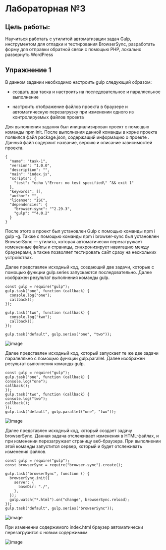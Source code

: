 # Лабораторная №3

## Цель работы:
Научиться работать с утилитой автоматизации задач Gulp, инструментом для отладки и тестирования BrowserSync, разработать форму для отправки обратной связи с помощью PHP, локально развернуть WordPress

## Упражнение 1

В данном задании необходимо настроить gulp следующий образом:

- создать два таска и настроить на последовательное и параллельное выполнение

- настроить отображение файлов проекта в браузере и автоматическую перезагрузку при изменении одного из контролируемых файлов проекта

Для выполнения задания был инициализирован проект с помощью команды npm
init. После выполнения данной команды в корне проекта появился файл package.json,
содержащий информацию о проекте . Данный файл содержит название, версию и описание зависимостей проекта.

```
{
  "name": "task-1",
  "version": "1.0.0",
  "description": "",
  "main": "index.js",
  "scripts": {
    "test": "echo \"Error: no test specified\" ^&& exit 1"
  },
  "keywords": [],
  "author": "",
  "license": "ISC",
  "dependencies": {
    "browser-sync": "^2.29.3",
    "gulp": "^4.0.2"
  }
}
```

После этого в проект был установлен Gulp с помощью команды npm i gulp -g. Также с помощью команды npm i browser-sync был установлен BrowserSync — утилита, которая автоматически перезагружает измененные файлы и страницы, синхронизирует навигацию между браузерами, а также позволяет тестировать сайт сразу на нескольких устройствах.

Далее представлен исходный код, создающий две задачи, которые с помощью функции gulp.series запускаются последовательно. Далее изображен результат выполнения команды gulp.

```
const gulp = require("gulp");
gulp.task("one", function (callback) {
  console.log("one");
  callback();
});

gulp.task("two", function (callback) {
  console.log("two");
  callback();
});

gulp.task("default", gulp.series("one", "two"));
```

![image](https://github.com/user-attachments/assets/e8c7eee0-9a48-4b34-bf9b-551872220857)


Далее представлен исходный код, который запускает те же две задачи
паралелльно с помощью функции gulp.parallel. Далее изображен результат выполнения команды gulp.

```
const gulp = require("gulp");
gulp.task("one", function (callback) {
console.log("one");
callback();
});
gulp.task("two", function (callback) {
console.log("two");
callback();
});
gulp.task("default", gulp.parallel("one", "two"));
```

![image](https://github.com/user-attachments/assets/08de1f39-2e7a-482f-bc67-41148cf4ae29)


Далее представлен исходный код, который создает задачу browserSync.
Данная задача отслеживает изменения в HTML-файлах, и при изменении перезагружает страницу веб-браузера. При выполнении этой команды запустится сервер,
который и будет отслеживать изменения файлов.

```
const gulp = require("gulp");
const browserSync = require("browser-sync").create();

gulp.task("browserSync", function () {
  browserSync.init({
    server: {
      baseDir: "./",
    },
  });
  gulp.watch("*.html").on("change", browserSync.reload);
});
gulp.task("default", gulp.series("browserSync"));
```

![image](https://github.com/user-attachments/assets/a97e646c-688f-4c9c-8971-dfb8396d61dc)


При изменении содержимого index.html браузер автоматически перезагрузится
с новым содержимым

![image](https://github.com/user-attachments/assets/c1f59192-2155-475c-90f0-adae92a5f323)
